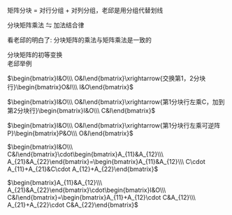 矩阵分块 $=$ 对行分组 $+$ 对列分组，老邱是用分组代替划线  
  
分块矩阵乘法 $\leftrightharpoons$ 加法结合律  
  
看老邱的明白了: 分块矩阵的乘法与矩阵乘法是一致的  
  
分块矩阵的初等变换  
老邱举例  
  
 $\begin{bmatrix}I&O\\\ O&I\end{bmatrix}\xrightarrow{交换第1，2分块行}\begin{bmatrix}O&I\\\ I&O\end{bmatrix}$  
  
 $\begin{bmatrix}I&O\\\ O&I\end{bmatrix}\xrightarrow{第1分块行左乘C，加到第2分块行}\begin{bmatrix}I&O\\\ C&I\end{bmatrix}$  
  
 $\begin{bmatrix}I&O\\\ O&I\end{bmatrix}\xrightarrow{第1分块行左乘可逆阵P}\begin{bmatrix}P&O\\\ O&I\end{bmatrix}$  
  
 $\begin{bmatrix}I&O\\\ C&I\end{bmatrix}\cdot\begin{bmatrix}A_{11}&A_{12}\\\ A_{21}&A_{22}\end{bmatrix}=\begin{bmatrix}A_{11}&A_{12}\\\ C\cdot A_{11}+A_{21}&C\cdot A_{12}+A_{22}\end{bmatrix}$  
  
 $\begin{bmatrix}A_{11}&A_{12}\\\ A_{21}&A_{22}\end{bmatrix}\cdot\begin{bmatrix}I&O\\\ C&I\end{bmatrix}=\begin{bmatrix}A_{11}+A_{12}\cdot C&A_{12}\\\ A_{21}+A_{22}\cdot C&A_{22}\end{bmatrix}$  

